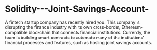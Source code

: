 # Solidity---Joint-Savings-Account-
A fintech startup company has recently hired you. This company is disrupting the finance industry with its own cross-border, Ethereum-compatible blockchain that connects financial institutions. Currently, the team is building smart contracts to automate many of the institutions’ financial processes and features, such as hosting joint savings accounts.
